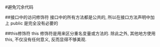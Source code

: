 #避免冗余代码

##接口中的访问修饰符
接口中的所有方法都是公共的, 所以在接口方法声明中加上 public 是完全没有必要的

##this修饰符
this 修饰符是用来区分重名变量或方法的. 除此之外, 其他地方使用 this, 不仅没有任何意义, 反而显得不够美观.

##
